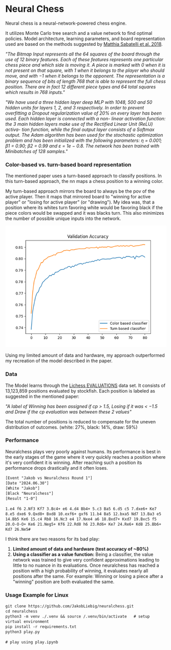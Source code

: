 # Neural Chess
Neural chess is a neural-network-powered chess engine.

It utilizes Monte Carlo tree search and a value network to find optimal policies.
Model architecture, learning parameters, and board representation used are based on the methods suggested by [Matthia Sabatelli et al. 2018](https://www.ai.rug.nl/~mwiering/GROUP/ARTICLES/ICPRAM_CHESS_DNN_2018.pdf).

*"The Bitmap Input represents all the 64 squares of
the board through the use of 12 binary features. Each
of these features represents one particular chess piece
and which side is moving it. A piece is marked with
0 when it is not present on that square, with 1 when it
belongs to the player who should move, and with −1
when it belongs to the opponent. The representation
is a binary sequence of bits of length 768 that is able
to represent the full chess position. There are in fact
12 different piece types and 64 total squares which
results in 768 inputs."*

*"We have used a three hidden layer deep MLP with
1048, 500 and 50 hidden units for layers 1, 2, and 3
respectively. In order to prevent overfitting a Dropout
regularization value of 20% on every layer has been
used. Each hidden layer is connected with a non-
linear activation function: the 3 main hidden layers
make use of the Rectified Linear Unit (ReLU) activa-
tion function, while the final output layer consists of
a Softmax output. The Adam algorithm has been used
for the stochastic optimization problem and has been
initialized with the following parameters: η = 0.001;
β1 = 0.90; β2 = 0.99 and ε = 1e − 0.8. The network
has been trained with Minibatches of 128 samples."*

### Color-based vs. turn-based board representation
The mentioned paper uses a turn-based approach to classify positions.
In this turn-based approach, the nn maps a chess position to a winning color.

My turn-based approach mirrors the board to always be the pov of the active player.
Then it maps that mirrored board to "winning for active player" or "losing for active player" (or "drawing").
My idea was, that a position where its whites turn favoring white would be favoring black if the piece colors would be swapped and it was blacks turn.
This also minimizes the number of possible unique inputs into the network. 

![alt text](https://github.com/JakobLiebig/neuralchess/blob/main/docs/plt.png)

Using my limited amount of data and hardware, my approach outperformed my recreation of the model described in the paper. 

### Data
The Model learns through the [Lichess EVALUATIONS](https://database.lichess.org/#evals) data set.
It consists of 13,123,859 positions evaluated by stockfish. Each position is labeled as suggested in the mentioned paper:

*"A label of Winning has been assigned if cp > 1.5, Losing if it
was < −1.5 and Draw if the cp evaluation was
between these 2 values"*

The total number of positions is reduced to compensate for the uneven distribution of outcomes. (white: 27%, black: 14%, draw: 59%)

### Performance
Neuralchess plays very poorly against humans. Its performance is best in the early stages of the game where it very quickly reaches a position where it's very confident it is winning.
After reaching such a position its performance drops drastically and it often loses.

```
[Event "Jakob vs Neuralchess Round 1"]
[Date "2024.06.30"]
[White "Jakob"]
[Black "Neuralchess"]
[Result "1-0"]

1.e4 f6 2.Nf3 Kf7 3.Bc4+ e6 4.d4 Bb4+ 5.c3 Ba5 6.d5 c5 7.dxe6+ Ke7 8.e5 dxe6 9.Qxd8+ Bxd8 10.exf6+ gxf6 11.b4 Ba5 12.bxa5 Nd7 13.Ba3 e5 14.Bb5 Ke6 15.c4 Rb8 16.Nc3 e4 17.Nxe4 a6 18.Bxd7+ Kxd7 19.Bxc5 f5 20.O-O-O+ Ke6 21.Neg5+ Kf6 22.Rd8 h6 23.Rd6+ Ke7 24.Re6+ Kd8 25.Bb6+ Kd7 26.Ne5#
```

I think there are two reasons for its bad play:
1. **Limited amount of data and hardware (test accuracy of ~80%)**
2. **Using a classifier as a value function:**
   Being a classifier, the value network was trained to give very confident approximations leading to little to no nuance in its evaluations.
   Once neuralchess has reached a position with a high probability of winning, it evaluates nearly all positions after the same.
   For example: Winning or losing a piece after a "winning" position are both evaluated the same.

### Usage Example for Linux
```
git clone https://github.com/JakobLiebig/neuralchess.git
cd neuralchess
python3 -m venv ./.venv && source /.venv/bin/activate   # setup virtual environment
pip install -r requirements.txt
python3 play.py

# play using play.ipynb
```
